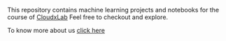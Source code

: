 This repository contains machine learning projects and notebooks for the course of [CloudxLab](https://CloudxLab.com/)
Feel free to checkout and explore.

To know more about us [click here](https://CloudxLab.com/)
